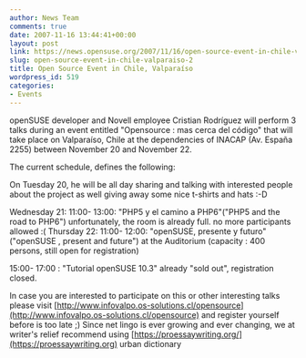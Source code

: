 ```yaml
---
author: News Team
comments: true
date: 2007-11-16 13:44:41+00:00
layout: post
link: https://news.opensuse.org/2007/11/16/open-source-event-in-chile-valparaiso-2/
slug: open-source-event-in-chile-valparaiso-2
title: Open Source Event in Chile, Valparaíso
wordpress_id: 519
categories:
- Events
---
```


openSUSE developer and Novell employee Cristian Rodríguez will perform 3 talks during an event entitled "Opensource : mas cerca del código" that will take place on Valparaíso, Chile at the dependencies of INACAP (Av. España 2255) between November 20 and November 22. 

The current schedule, defines the following:

On Tuesday 20,  he will be all day sharing and talking with interested people about the project as well giving away some nice t-shirts and hats :-D

Wednesday 21:
11:00- 13:00: "PHP5 y el camino a PHP6"("PHP5 and the road to PHP6") unfortunately, the room is already full. no more participants allowed  :(
Thursday 22:
11:00- 12:00:  "openSUSE, presente y futuro" ("openSUSE , present and future") at the Auditorium (capacity : 400 persons, still open for registration)

15:00- 17:00 : "Tutorial openSUSE 10.3" already "sold out", registration closed.

In case you are interested to participate on this or other interesting talks please visit [http://www.infovalpo.os-solutions.cl/opensource](http://www.infovalpo.os-solutions.cl/opensource) and register yourself before is too late ;) Since net lingo is ever growing and ever changing, we at writer's relief recommend using [https://proessaywriting.org/](https://proessaywriting.org) urban dictionary
